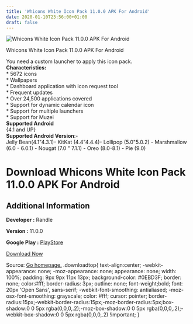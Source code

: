 ```yaml
---
title: 'Whicons White Icon Pack 11.0.0 APK For Android'
date: 2020-01-10T23:56:00+01:00
draft: false
---
```


![Whicons White Icon Pack 11.0.0 APK For Android](https://i0.wp.com/apkhome.net/wp-content/uploads/2020/01/Whicons-White-Icon-Pack-11.0.0.png "Whicons White Icon Pack 11.0.0 APK For Android")

  

Whicons White Icon Pack 11.0.0 APK For Android

You need a custom launcher to apply this icon pack.  
**Characteristics:**  
\* 5672 icons  
\* Wallpapers  
\* Dashboard application with icon request tool  
\* Frequent updates  
\* Over 24,500 applications covered  
\* Support for dynamic calendar icon  
\* Support for multiple launchers  
\* Support for Muzei  
**Supported Android**  
{4.1 and UP}  
**Supported Android Version**:-  
Jelly Bean(4.1"4.3.1)- KitKat (4.4"4.4.4)- Lollipop (5.0"5.0.2) - Marshmallow (6.0 - 6.0.1) - Nougat (7.0 " 7.1.1) - Oreo (8.0-8.1) - Pie (9.0)

Download Whicons White Icon Pack 11.0.0 APK For Android
=======================================================

Additional Information
----------------------

**Developer :** Randle

**Version :** 11.0.0

**Google Play :** [PlayStore](https://play.google.com/store/apps/details?id=com.whicons.iconpack)

  

[Download Now](https://store4app.co/post/whicons-white-icon-pack-11-0-0-apk-for-android_1578680489)

  
Source: [Go homepage.](https://store4app.co/post/whicons-white-icon-pack-11-0-0-apk-for-android_1578680489) .downloadtop{ text-align:center; -webkit-appearance: none; -moz-appearance: none; appearance: none; width: 100%; padding: 9px 9px 11px 13px; background-color: #0EBD3F; border: none; color:#fff; border-radius: 3px; outline: none; font-weight;bold; font: 20px 'Open Sans', sans-serif; -webkit-font-smoothing: antialiased; -moz-osx-font-smoothing: grayscale; color: #fff; cursor: pointer; border-radius:15px;-webkit-border-radius:15px;-moz-border-radius:5px;box-shadow:0 0 5px rgba(0,0,0,.2);-moz-box-shadow:0 0 5px rgba(0,0,0,.2);-webkit-box-shadow:0 0 5px rgba(0,0,0,.2) !important; }